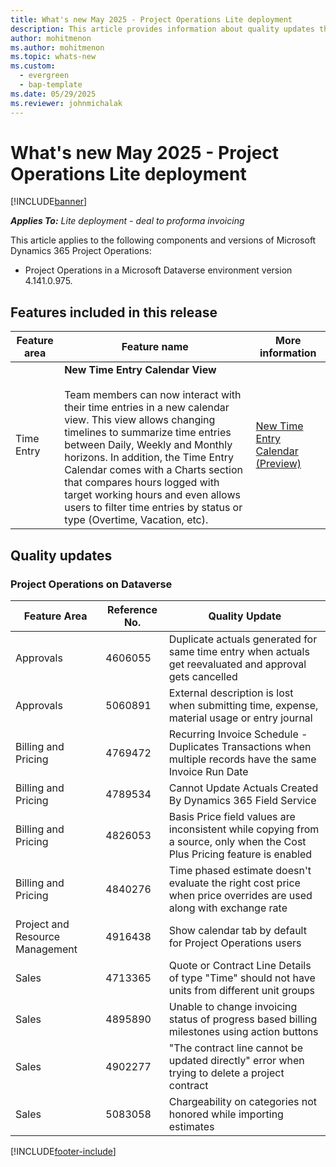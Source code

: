 ```yaml
---
title: What's new May 2025 - Project Operations Lite deployment
description: This article provides information about quality updates that are available in the May 2025 release of Microsoft Dynamics 365 Project Operations Lite deployment.
author: mohitmenon
ms.author: mohitmenon
ms.topic: whats-new
ms.custom:
  - evergreen
  - bap-template
ms.date: 05/29/2025
ms.reviewer: johnmichalak
---
```


# What's new May 2025 - Project Operations Lite deployment

[!INCLUDE[banner](../../includes/banner.md)]

_**Applies To:** Lite deployment - deal to proforma invoicing_

This article applies to the following components and versions of Microsoft Dynamics 365 Project Operations:

- Project Operations in a Microsoft Dataverse environment version 4.141.0.975.

## Features included in this release

| **Feature area** | **Feature name** | **More information** |
| --- | --- | --- |
| Time Entry |**New Time Entry Calendar View** <br><br> Team members can now interact with their time entries in a new calendar view. This view allows changing timelines to summarize time entries between Daily, Weekly and Monthly horizons. In addition, the Time Entry Calendar comes with a Charts section that compares hours logged with target working hours and even allows users to filter time entries by status or type (Overtime, Vacation, etc).| [New Time Entry Calendar (Preview)](../../time/time-entry-calendar.md) |

## Quality updates

### Project Operations on Dataverse

| **Feature Area** | **Reference No.** | **Quality Update** |
| --- | --- | --- |
|Approvals|	4606055|	Duplicate actuals generated for same time entry when actuals get reevaluated and approval gets cancelled|
|Approvals|	5060891|	External description is lost when submitting time, expense, material usage or entry journal|
|Billing and Pricing|	4769472|	Recurring Invoice Schedule - Duplicates Transactions when multiple records have the same Invoice Run Date|
|Billing and Pricing|	4789534|	Cannot Update Actuals Created By Dynamics 365 Field Service|
|Billing and Pricing|	4826053|	Basis Price field values are inconsistent while copying from a source, only when the Cost Plus Pricing feature is enabled|
|Billing and Pricing|	4840276|	Time phased estimate doesn't evaluate the right cost price when price overrides are used along with exchange rate|
|Project and Resource Management|	4916438|	Show calendar tab by default for Project Operations users|
|Sales|	4713365|	Quote or Contract Line Details of type "Time" should not have units from different unit groups|
|Sales|	4895890|	Unable to change invoicing status of progress based billing milestones using action buttons|
|Sales|	4902277|	"The contract line cannot be updated directly" error when trying to delete a project contract|
|Sales|	5083058|	Chargeability on categories not honored while importing estimates|

[!INCLUDE[footer-include](../../includes/footer-banner.md)]
